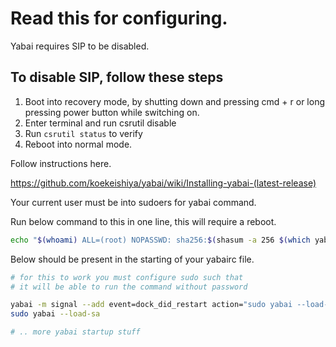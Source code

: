 # Read this for configuring.

Yabai requires SIP to be disabled.

## To disable SIP, follow these steps

1. Boot into recovery mode, by shutting down and pressing cmd + r or long pressing power button while switching on.
2. Enter terminal and run csrutil disable
3. Run `csrutil status` to verify 
4. Reboot into normal mode.

Follow instructions here.

https://github.com/koekeishiya/yabai/wiki/Installing-yabai-(latest-release)

Your current user must be into sudoers for yabai command.

Run below command to this in one line, this will require a reboot.

```sh
echo "$(whoami) ALL=(root) NOPASSWD: sha256:$(shasum -a 256 $(which yabai) | cut -d " " -f 1) $(which yabai) --load-sa" | sudo tee /private/etc/sudoers.d/yabai
```

Below should be present in the starting of your yabairc file.

```sh
# for this to work you must configure sudo such that
# it will be able to run the command without password

yabai -m signal --add event=dock_did_restart action="sudo yabai --load-sa"
sudo yabai --load-sa

# .. more yabai startup stuff
```

